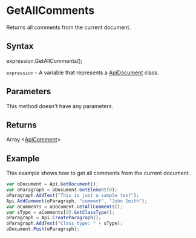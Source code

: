 # GetAllComments

Returns all comments from the current document.

## Syntax

expression.GetAllComments();

`expression` - A variable that represents a [ApiDocument](../ApiDocument.md) class.

## Parameters

This method doesn't have any parameters.

## Returns

Array.\<[ApiComment](../../ApiComment/ApiComment.md)>

## Example

This example shows how to get all comments from the current document.

```javascript
var oDocument = Api.GetDocument();
var oParagraph = oDocument.GetElement(0);
oParagraph.AddText("This is just a sample text");
Api.AddComment(oParagraph, "comment", "John Smith");
var aComments = oDocument.GetAllComments();
var sType = aComments[0].GetClassType();
oParagraph = Api.CreateParagraph();
oParagraph.AddText("Class type: " + sType);
oDocument.Push(oParagraph);
```
